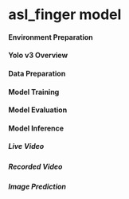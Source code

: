 # asl_finger model

#### Environment Preparation

#### Yolo v3 Overview

#### Data Preparation

#### Model Training

#### Model Evaluation

#### Model Inference

  ##### Live Video
  
  ##### Recorded Video
  
  ##### Image Prediction
  
